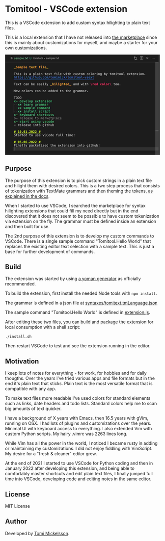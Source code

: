 
Tomitool - VSCode extension
===========================

This is a VSCode extension to add custom syntax hilighting to plain text files.

This is a local extension that I have not released into
[the marketplace](https://marketplace.visualstudio.com/vscode) since this is mainly about customizations for myself, and maybe a starter for your own customizations.

![Screenshot](sample.txt.jpg)


Purpose
-------

The purpose of this extension is to pick custom strings in a plain text file and hilight them with desired colors. This is a two step process that consists of tokenization with TextMate grammars and then theming the tokens,
[as explained in the docs](https://code.visualstudio.com/api/language-extensions/syntax-highlight-guide).

When I started to use VSCode, I searched the marketplace for syntax hilighting extensions that could fill my need directly but in the end discovered that it does not seem to be possible to have custom tokenization via extension on the fly. The grammar must be defined inside an extension and then built for use.

The 2nd purpose of this extension is to develop my custom commands to VSCode. There is a single sample command "Tomitool.Hello World" that replaces the existing editor text selection with a sample text. This is just a base for further development of commands.


Build
-----

The extension was started by using
[a yoman generator](https://code.visualstudio.com/api/get-started/your-first-extension) as officially recommended.

To build the extension, first install the needed Node tools with ```npm install```.

The grammar is defined in a json file at
[syntaxes/tomitext.tmLanguage.json](syntaxes/tomitext.tmLanguage.json)

The sample command "Tomitool.Hello World" is defined in
[extension.js](extension.js).

After editing these two files, you can build and package the extension for local consumption with a shell script:

    ./install.sh

Then restart VSCode to test and see the extension running in the editor.


Motivation
----------

I keep lots of notes for everything - for work, for hobbies and for daily thougths. Over the years I've tried various apps and file formats but in the end it's plain text that sticks. Plain text is the most versatile format that is compatible with any app.

To make text files more readable I've used colors for standard elements such as links, date headers and todo lists. Standard colors help me to scan big amounts of text quicker.

I have a background of X years with Emacs, then 16.5 years with gVim, running on OSX. I had lots of plugins and customizations over the years. Minimal UI with keyboard access to everything. I also extended Vim with custom Python scripts. My hairy .vimrc was 2263 lines long.

While Vim has all the power in the world, I noticed I became rusty in adding or maintaining my customizations. I did not enjoy fiddling with VimScript. My desire for a "fresh & cleaner" editor grew.

At the end of 2021 I started to use VSCode for Python coding and then in January 2022 after developing this extension, and being able to comfortably master shortcuts and edit plain text files, I finally jumped full time into VSCode, developing code and editing notes in the same editor.

License
-------
MIT License

Author
-------
Developed by [Tomi Mickelsson](https://tomicloud.com).
